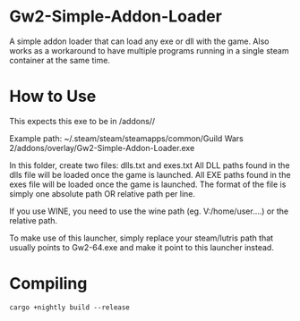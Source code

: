 # Gw2-Simple-Addon-Loader
A simple addon loader that can load any exe or dll with the game.
Also works as a workaround to have multiple programs running in a single steam container at the same time.

# How to Use

This expects this exe to be in <Gw2 path containing Gw2-64.exe>/addons/<subfolder name of your choice>/

Example path: 
~/.steam/steam/steamapps/common/Guild Wars 2/addons/overlay/Gw2-Simple-Addon-Loader.exe

In this folder, create two files: dlls.txt and exes.txt 
All DLL paths found in the dlls file will be loaded once the game is launched.
All EXE paths found in the exes file will be loaded once the game is launched.
The format of the file is simply one absolute path OR relative path per line.

If you use WINE, you need to use the wine path (eg. V:/home/user....) or the relative path.

To make use of this launcher, simply replace your steam/lutris path that usually points to Gw2-64.exe and make it point to this launcher instead.

# Compiling
```cargo +nightly build --release```
